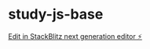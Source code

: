 # study-js-base

[Edit in StackBlitz next generation editor ⚡️](https://stackblitz.com/~/github.com/nakayama-bird/study-js-base)
